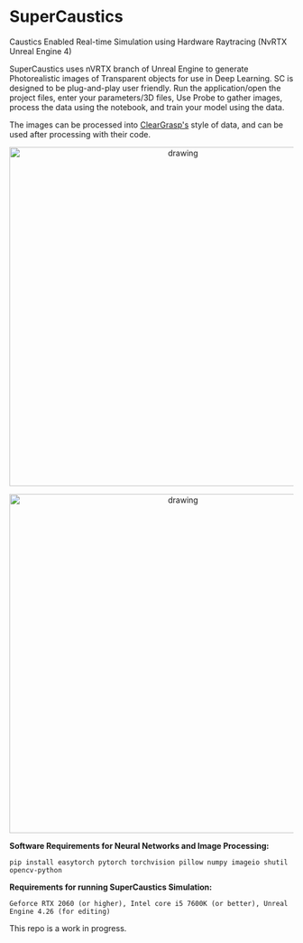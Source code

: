 
# SuperCaustics
Caustics Enabled Real-time Simulation using Hardware Raytracing (NvRTX Unreal Engine 4)


SuperCaustics uses nVRTX branch of Unreal Engine to generate Photorealistic images of Transparent objects for use in Deep Learning. 
SC is designed to be plug-and-play user friendly. Run the application/open the project files, enter your parameters/3D files, Use Probe to gather images, process the data using the notebook, and train your model using the data.

The images can be processed into [ClearGrasp's](https://github.com/Shreeyak/cleargrasp "ClearGrasp") style of data, and can be used after processing with their code. 

<p align="center">
  <img src="Assets/SuperCaustics.gif" alt="drawing" width="600"/>
</p>

<p align="center">
  <img src="Assets/Showcase.png" alt="drawing" width="600"/>
</p>
<p align="center">

**Software Requirements for Neural Networks and Image Processing:**

    pip install easytorch pytorch torchvision pillow numpy imageio shutil opencv-python

  **Requirements for running SuperCaustics Simulation:**

    Geforce RTX 2060 (or higher), Intel core i5 7600K (or better), Unreal Engine 4.26 (for editing)


  
  This repo is a work in progress. 
